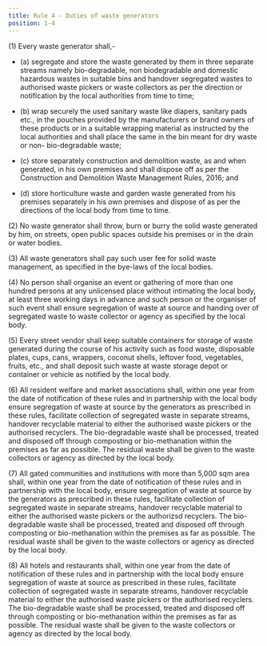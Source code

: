 ```yaml
---
title: Rule 4 - Duties of waste generators
position: 1-4
---
```


(1) Every waste generator shall,-

- (a) segregate and store the waste generated by them in three separate streams namely bio-degradable, non biodegradable and domestic hazardous wastes in suitable bins and handover segregated wastes to authorised waste pickers or waste collectors as per the direction or notification by the local authorities from time to time;

- (b) wrap securely the used sanitary waste like diapers, sanitary pads etc., in the pouches provided by the manufacturers or brand owners of these products or in a suitable wrapping material as instructed by the local authorities and shall place the same in the bin meant for dry waste or non- bio-degradable waste;

- (c) store separately construction and demolition waste, as and when generated, in his own premises and shall dispose off as per the Construction and Demolition Waste Management Rules, 2016; and 

- (d) store horticulture waste and garden waste generated from his premises separately in his own premises and dispose of as per the directions of the local body from time to time.

(2) No waste generator shall throw, burn or burry the solid waste generated by him, on streets, open public spaces outside his premises or in the drain or water bodies.

(3) All waste generators shall pay such user fee for solid waste management, as specified in the bye-laws of the local bodies.

(4) No person shall organise an event or gathering of more than one hundred persons at any unlicensed place without intimating the local body, at least three working days in advance and such person or the organiser of such event shall ensure segregation of waste at source and handing over of segregated waste to waste collector or agency as specified by the local body.

(5) Every street vendor shall keep suitable containers for storage of waste generated during the course of his activity such as food waste, disposable plates, cups, cans, wrappers, coconut shells, leftover food, vegetables, fruits, etc., and shall deposit such waste at waste storage depot or container or vehicle as notified by the local body.

(6) All resident welfare and market associations shall, within one year from the date of notification of these rules and in partnership with the local body ensure segregation of waste at source by the generators as prescribed in these rules, facilitate collection of segregated waste in separate streams, handover recyclable material to either the authorised waste pickers or the authorised recyclers. The bio-degradable waste shall be processed, treated and disposed off through composting or bio-methanation within the premises as far as possible. The residual waste shall be given to the waste collectors or agency as directed by the local body.

(7) All gated communities and institutions with more than 5,000 sqm area shall, within one year from the date of notification of these rules and in partnership with the local body, ensure segregation of waste at source by the generators as prescribed in these rules, facilitate collection of segregated waste in separate streams, handover recyclable material to either the authorised waste pickers or the authorizsd recyclers. The bio-degradable waste shall be processed, treated and disposed off through composting or bio-methanation within the premises as far as possible. The residual waste shall be given to the waste collectors or agency as directed by the local body.

(8) All hotels and restaurants shall, within one year from the date of notification of these rules and in partnership with the local body ensure segregation of waste at source as prescribed in these rules, facilitate collection of segregated waste in separate streams, handover recyclable material to either the authorised waste pickers or the authorised recyclers. The bio-degradable waste shall be processed, treated and disposed off through composting or bio-methanation within the premises as far as possible. The residual waste shall be given to the waste collectors or agency as directed by the local body.


